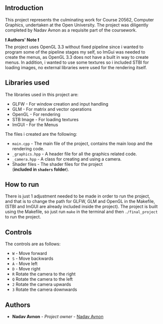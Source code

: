 ## Introduction
This project represents the culminating work for Course 20562, Computer Graphics, undertaken at the Open University. The project was diligently completed by Nadav Avnon as a requisite part of the coursework.

 **❗ Authors' Note ❗**\
 The project uses OpenGL 3.3 without fixed pipeline since i wanted to program some of the pipeline stages my self, so ImGui was needed to create the menus, as OpenGL 3.3 does not have a built in way to create menus. In addition, i wanted to use some textures so i included STBI for loading images, no external libraries were used for the rendering itself.


## Libraries used
The libraries used in this project are:
- GLFW -  For window creation and input handling
- GLM - For matrix and vector operations
- OpenGL - For rendering
- STB Image - For loading textures
- ImGUI - For the Menus

The files i created are the following:
- `main.cpp` - The main file of the project, contains the main loop and the rendering code.
- `_graphics.hpp` - A header file for all the graphics related code.
- `_camera.hpp` - A class for creating and using a camera.
- Shader files - The shader files for the project \
(**included in `shaders` folder**).



## How to run
There is just 1 adjustment needed to be made in order to run the project, and that is to change the path for GLFW, GLM and OpenGL in the Makefile, (STBI and ImGUI are already included inside the project).
The project is built using the Makefile, so just run `make` in the terminal and then `./final_project` to run the project.

## Controls
The controls are as follows:
- `W` - Move forward
- `S` - Move backwards
- `A` - Move left
- `D` - Move right
- `R` Rotate the camera to the right
- `Q` Rotate the camera to the left
- `2` Rotate the camera upwards
- `3` Rotate the camera downwards


## Authors
- **Nadav Avnon** - *Project owner* - [Nadav Avnon](https://github.com/zaguri8)    